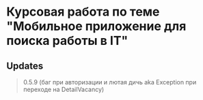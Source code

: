 # Курсовая работа по теме "Мобильное приложение для поиска работы в IT" 
##


##
## Updates
> 0.5.9 (баг при авторизации и лютая дичь aka Exception при переходе на DetailVacancy)

